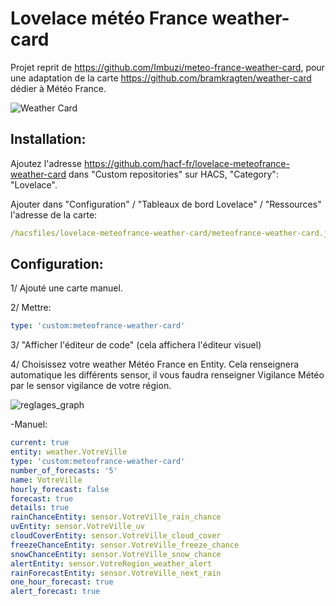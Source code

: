 # Lovelace météo France weather-card

Projet reprit de https://github.com/Imbuzi/meteo-france-weather-card, pour une adaptation de la carte https://github.com/bramkragten/weather-card dédier à Météo France.

![Weather Card](https://github.com/Axellum/weather-card/blob/Meteo-France/weather-card.gif.png?raw=true)

## Installation:

Ajoutez l'adresse https://github.com/hacf-fr/lovelace-meteofrance-weather-card dans "Custom repositories" sur HACS, "Category": "Lovelace".

Ajouter dans "Configuration" / "Tableaux de bord Lovelace" / "Ressources" l'adresse de la carte:

```yaml
/hacsfiles/lovelace-meteofrance-weather-card/meteofrance-weather-card.js
```

## Configuration:

1/ Ajouté une carte manuel.

2/ Mettre:
```yaml
type: 'custom:meteofrance-weather-card'
```
3/ "Afficher l'éditeur de code" (cela affichera l'éditeur visuel)

4/ Choisissez votre weather Météo France en Entity.
Cela renseignera automatique les différents sensor, il vous faudra renseigner Vigilance Météo par le sensor vigilance de votre région.

![reglages_graph](https://github.com/Axellum/weather-card/blob/Meteo-France/reglages_graph.png?raw=true)

  -Manuel:
```yaml
current: true
entity: weather.VotreVille
type: 'custom:meteofrance-weather-card'
number_of_forecasts: '5'
name: VotreVille
hourly_forecast: false
forecast: true
details: true
rainChanceEntity: sensor.VotreVille_rain_chance
uvEntity: sensor.VotreVille_uv
cloudCoverEntity: sensor.VotreVille_cloud_cover
freezeChanceEntity: sensor.VotreVille_freeze_chance
snowChanceEntity: sensor.VotreVille_snow_chance
alertEntity: sensor.VotreRegion_weather_alert
rainForecastEntity: sensor.VotreVille_next_rain
one_hour_forecast: true
alert_forecast: true
```
